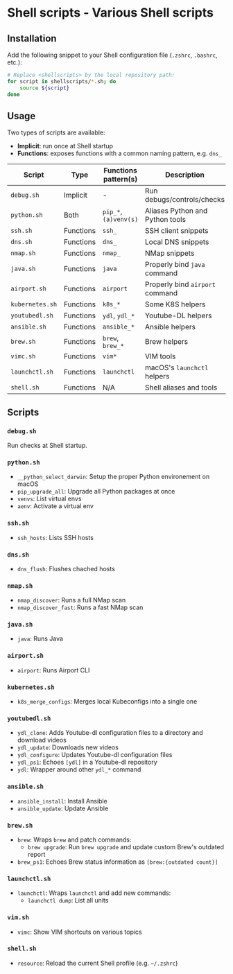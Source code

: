 # Shell scripts - Various Shell scripts

## Installation

Add the following snippet to your Shell configuration file (`.zshrc`, `.bashrc`, etc.):

```bash
# Replace <shellscripts> by the local repository path:
for script in shellscripts/*.sh; do
    source ${script}
done
```

## Usage

Two types of scripts are available:

* **Implicit**: run once at Shell startup
* **Functions**: exposes functions with a common naming pattern, e.g. `dns_`

| Script          | Type      | Functions pattern(s)  | Description                     |
|-----------------|-----------|-----------------------|---------------------------------|
| `debug.sh`      | Implicit  | -                     | Run debugs/controls/checks      |
| `python.sh`     | Both      | `pip_*`, `(a)venv(s)` | Aliases Python and Python tools |
| `ssh.sh`        | Functions | `ssh_`                | SSH client snippets             |
| `dns.sh`        | Functions | `dns_`                | Local DNS snippets              |
| `nmap.sh`       | Functions | `nmap_`               | NMap snippets                   |
| `java.sh`       | Functions | `java`                | Properly bind `java` command    |
| `airport.sh`    | Functions | `airport`             | Properly bind `airport` command |
| `kubernetes.sh` | Functions | `k8s_*`               | Some K8S helpers                |
| `youtubedl.sh`  | Functions | `ydl`, `ydl_*`        | Youtube-DL helpers              |
| `ansible.sh`    | Functions | `ansible_*`           | Ansible helpers                 |
| `brew.sh`       | Functions | `brew`, `brew_*`      | Brew helpers                    |
| `vimc.sh`       | Functions | `vim*`                | VIM tools                       |
| `launchctl.sh`  | Functions | `launchctl`           | macOS's `launchctl` helpers     |
| `shell.sh`      | Functions | N/A                   | Shell aliases and tools         |

## Scripts

### `debug.sh`

Run checks at Shell startup.

### `python.sh`

* `__python_select_darwin`: Setup the proper Python environement on macOS
* `pip_upgrade_all`: Upgrade all Python packages at once
* `venvs`: List virtual envs
* `aenv`: Activate a virtual env

### `ssh.sh`

* `ssh_hosts`: Lists SSH hosts

### `dns.sh`

* `dns_flush`: Flushes chached hosts

### `nmap.sh`

* `nmap_discover`: Runs a full NMap scan
* `nmap_discover_fast`: Runs a fast NMap scan

### `java.sh`

* `java`: Runs Java

### `airport.sh`

* `airport`: Runs Airport CLI

### `kubernetes.sh`

* `k8s_merge_configs`: Merges local Kubeconfigs into a single one

### `youtubedl.sh`

* `ydl_clone`: Adds Youtube-dl configuration files to a directory and download videos
* `ydl_update`: Downloads new videos
* `ydl_configure`: Updates Youtube-dl configuration files
* `ydl_ps1`: Echoes `[ydl]` in a Youtube-dl repository
* `ydl`: Wrapper around other `ydl_*` command

### `ansible.sh`

* `ansible_install`: Install Ansible
* `ansible_update`: Update Ansible

### `brew.sh`

* `brew`: Wraps `brew` and patch commands:
  * `brew upgrade`: Run `brew upgrade` and update custom Brew's outdated report
* `brew_ps1`: Echoes Brew status information as `[brew:{outdated count}]`

### `launchctl.sh`

* `launchctl`: Wraps `launchctl` and add new commands:
  * `launchctl dump`: List all units

### `vim.sh`

* `vimc`: Show VIM shortcuts on various topics

### `shell.sh`

* `resource`: Reload the current Shell profile (e.g. `~/.zshrc`)


